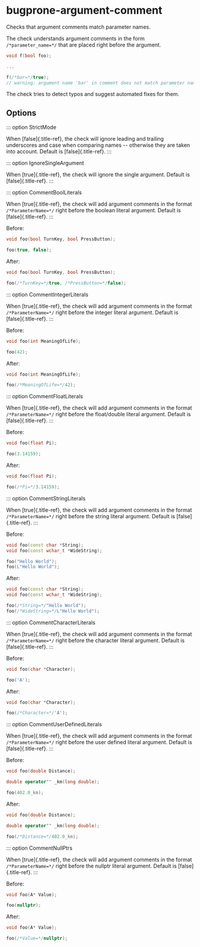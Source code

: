 # bugprone-argument-comment

Checks that argument comments match parameter names.

The check understands argument comments in the form
`/*parameter_name=*/` that are placed right before the argument.

```c++
void f(bool foo);

...

f(/*bar=*/true);
// warning: argument name 'bar' in comment does not match parameter name 'foo'
```

The check tries to detect typos and suggest automated fixes for them.

## Options

::: option
StrictMode

When [false]{.title-ref}, the check will ignore leading and trailing
underscores and case when comparing names \-- otherwise they are taken
into account. Default is [false]{.title-ref}.
:::

::: option
IgnoreSingleArgument

When [true]{.title-ref}, the check will ignore the single argument.
Default is [false]{.title-ref}.
:::

::: option
CommentBoolLiterals

When [true]{.title-ref}, the check will add argument comments in the
format `/*ParameterName=*/` right before the boolean literal argument.
Default is [false]{.title-ref}.
:::

Before:

```c++
void foo(bool TurnKey, bool PressButton);

foo(true, false);
```

After:

```c++
void foo(bool TurnKey, bool PressButton);

foo(/*TurnKey=*/true, /*PressButton=*/false);
```

::: option
CommentIntegerLiterals

When [true]{.title-ref}, the check will add argument comments in the
format `/*ParameterName=*/` right before the integer literal argument.
Default is [false]{.title-ref}.
:::

Before:

```c++
void foo(int MeaningOfLife);

foo(42);
```

After:

```c++
void foo(int MeaningOfLife);

foo(/*MeaningOfLife=*/42);
```

::: option
CommentFloatLiterals

When [true]{.title-ref}, the check will add argument comments in the
format `/*ParameterName=*/` right before the float/double literal
argument. Default is [false]{.title-ref}.
:::

Before:

```c++
void foo(float Pi);

foo(3.14159);
```

After:

```c++
void foo(float Pi);

foo(/*Pi=*/3.14159);
```

::: option
CommentStringLiterals

When [true]{.title-ref}, the check will add argument comments in the
format `/*ParameterName=*/` right before the string literal argument.
Default is [false]{.title-ref}.
:::

Before:

```c++
void foo(const char *String);
void foo(const wchar_t *WideString);

foo("Hello World");
foo(L"Hello World");
```

After:

```c++
void foo(const char *String);
void foo(const wchar_t *WideString);

foo(/*String=*/"Hello World");
foo(/*WideString=*/L"Hello World");
```

::: option
CommentCharacterLiterals

When [true]{.title-ref}, the check will add argument comments in the
format `/*ParameterName=*/` right before the character literal argument.
Default is [false]{.title-ref}.
:::

Before:

```c++
void foo(char *Character);

foo('A');
```

After:

```c++
void foo(char *Character);

foo(/*Character=*/'A');
```

::: option
CommentUserDefinedLiterals

When [true]{.title-ref}, the check will add argument comments in the
format `/*ParameterName=*/` right before the user defined literal
argument. Default is [false]{.title-ref}.
:::

Before:

```c++
void foo(double Distance);

double operator"" _km(long double);

foo(402.0_km);
```

After:

```c++
void foo(double Distance);

double operator"" _km(long double);

foo(/*Distance=*/402.0_km);
```

::: option
CommentNullPtrs

When [true]{.title-ref}, the check will add argument comments in the
format `/*ParameterName=*/` right before the nullptr literal argument.
Default is [false]{.title-ref}.
:::

Before:

```c++
void foo(A* Value);

foo(nullptr);
```

After:

```c++
void foo(A* Value);

foo(/*Value=*/nullptr);
```
